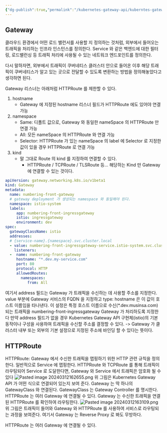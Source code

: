 ```yaml
---
{"dg-publish":true,"permalink":"/kubernetes-gateway-api/kuberntes-gateway-api/","dgPassFrontmatter":true,"created":"2024-03-12T16:24:31.000+09:00","updated":"2024-05-11T11:42:56.948+09:00"}
---
```


## Gateway
클라우드 환경에서 어떤 로드 밸런서를 사용할 지 정의하는 것처럼, 외부에서 들어오는 트래픽을 처리하는 인프라 인스턴스를 정의한다. Service 와 같은 백엔드에 대한 필터링, 로드밸런싱 등 트래픽 처리에 사용될 수 있는 네트워크 엔드포인트를 정의한다.

다시 말하자면, 외부에서 트래픽이 쿠버네티스 클러스터 안으로 들어온 이후 해당 트래픽이 쿠버네티스가 알고 있는 곳으로 전달할 수 있도록 변환하는 방법을 정의해놓았다고 생각하면 된다.

Gateway 리스너는 아래처럼 HTTPRoute 를 제한할 수 있다.
1. hostname
	- Gateway 에 지정된 hostname 리스너 필드가 HTTPRoute 에도 있어야 연결 가능
2. namespace
	- Same: 디폴트 값으로, Gateway 와 동일한 nameSpace 의 HTTPRoute 만 연결 가능
	- All: 모든 nameSpace 의 HTTPRoute 와 연결 가능
	- Selector: HTTPRoute 가 있는 nameSpace 의 label 에 Selector 로 지정한 값이 있을 경우 HTTPRoute 로 연결 가능
3. kind
	- 말 그대로 Route 의 kind 를 지정하여 연결할 수 있다.
		- HTTPRoute / TCPRoute / TLSRoute 등... 해당하는 Kind 만 Gateway 에 연결할 수 있는 것이다.

```yaml
apiVersion: gateway.networking.k8s.io/v1beta1  
kind: Gateway  
metadata:  
  name: numbering-front-gateway  
  # gateway deployment 가 생성되는 namespace 와 동일해야 된다.  
  namespace: istio-system  
  labels:  
     app: numbering-front-ingressgateway  
     istio: ingressgateway  
     environment: dev  
spec:  
  gatewayClassName: istio  
  addresses:  
  # {service-name}.{namespace}.svc.cluster.local  
  - value: numbering-front-ingressgateway-service.istio-system.svc.cluster.local     type: Hostname  
    listeners:  
  -  name: numbering-front-gateway  
     hostname: "*.dev.my-service.com"  
     port: 80  
     protocol: HTTP  
     allowedRoutes:  
       namespaces:  
          from: All
```

여기서 address 필드는 Gateway 가 트래픽을 수신하는 데 사용할 주소를 지정한다. 
value 부분에 Gateway 서비스의 FQDN 을 지정하고 type: hostname 은 이 값이 호스트 이름임을 타나낸다. 
이 설정은 특정 호스트 이름으로 수신(\*.dev.musinsa.com)되는 트래픽을 numbering-front-ingressgateway Gateway 가 처리하도록 지정한다
만약 address 필드가 없을 경우 Kubernetes Gateway API 구현체(istio)의 기본 동작이나 구성을 사용하여 트래픽을 수신할 주소를 결정할 수 있다. -> Gateway 가 클러스터 내부 또는 외부의 기본 설정으로 지정된 주소에 바인딩 할 수 있다는 뜻이다.
## HTTPRoute
HTTPRoute: Gateway 에서 수신한 트래픽을 맵핑하기 위한 HTTP 관련 규칙을 정의한다. 일반적으로 Service 에 맵핑한다.
HTTPRoute 와 TCPRoute 를 통해 트래픽이 라우팅되어 Service 로 도달한다면, Gateway 와 Service 에서 트래픽은 암호화 될 수 있다
![Pasted image 20240312162655.png](/img/user/Kubernetes%20Gateway%20API/static/Pasted%20image%2020240312162655.png)
위 그림은 Kubernetes Gateway API 가 어떤 식으로 연결되어 있는지 보여 준다.
Gateway 는 딱 하나의 GatewayClass 와 연결된다. GatewayClass 는 Gateway Controller 를 명시한다.
HTTPRoute 는 여러 Gateway 에 연결될 수 있다. Gateway 는 수신한 트래픽을 연결된 HTTPRoute 를 확인하여 라우팅한다.
![Pasted image 20240312163109.png](/img/user/Kubernetes%20Gateway%20API/static/Pasted%20image%2020240312163109.png)
위 그림은 트래픽이 들어와 Gateway 와 HTTPRoute 를 사용하여 서비스로 라우팅되는 과정을 보여준다.
여기서 Gateway 는 Reverse Proxy 로 봐도 무방하다.

HTTPRoute 는 여러 Gateway 에 연결될 수 있다.